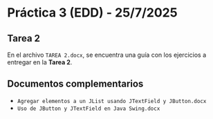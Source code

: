 # Práctica 3 (EDD) - 25/7/2025

## Tarea 2

En el archivo `TAREA 2.docx`, se encuentra una guía con los ejercicios a entregar en la **Tarea 2**.

## Documentos complementarios

* `Agregar elementos a un JList usando JTextField y JButton.docx`
* `Uso de JButton y JTextField en Java Swing.docx`